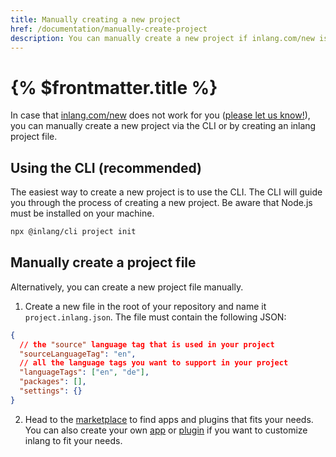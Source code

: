 ```yaml
---
title: Manually creating a new project
href: /documentation/manually-create-project
description: You can manually create a new project if inlang.com/new is not working for you.
---
```


# {% $frontmatter.title %}

In case that [inlang.com/new](https://inlang.com/new) does not work for you ([please let us know!](https://github.com/inlang/inlang/discussions/categories/feedback)), you can manually create a new project via the CLI or by creating an inlang project file.


## Using the CLI (recommended)

The easiest way to create a new project is to use the CLI. The CLI will guide you through the process of creating a new project. Be aware that Node.js must be installed on your machine.

```bash
npx @inlang/cli project init
```

## Manually create a project file 

Alternatively, you can create a new project file manually. 

1. Create a new file in the root of your repository and name it `project.inlang.json`. The file must contain the following JSON:

```json
{
  // the "source" language tag that is used in your project  
  "sourceLanguageTag": "en",
  // all the language tags you want to support in your project
  "languageTags": ["en", "de"],
  "packages": [],
  "settings": {}
}
```

2. Head to the [marketplace](/marketplace) to find apps and plugins that fits your needs. You can also create your own [app](/documentation/plugins/registry) or [plugin](TODO) if you want to customize inlang to fit your needs.